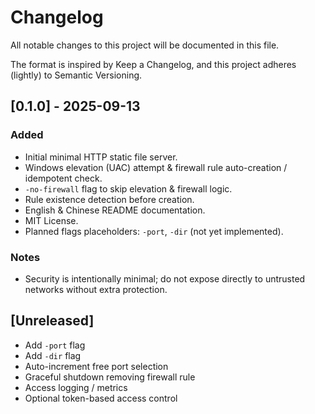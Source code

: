 # Changelog

All notable changes to this project will be documented in this file.

The format is inspired by Keep a Changelog, and this project adheres (lightly) to Semantic Versioning.

## [0.1.0] - 2025-09-13
### Added
- Initial minimal HTTP static file server.
- Windows elevation (UAC) attempt & firewall rule auto-creation / idempotent check.
- `-no-firewall` flag to skip elevation & firewall logic.
- Rule existence detection before creation.
- English & Chinese README documentation.
- MIT License.
- Planned flags placeholders: `-port`, `-dir` (not yet implemented).

### Notes
- Security is intentionally minimal; do not expose directly to untrusted networks without extra protection.

## [Unreleased]
- Add `-port` flag
- Add `-dir` flag
- Auto-increment free port selection
- Graceful shutdown removing firewall rule
- Access logging / metrics
- Optional token-based access control
